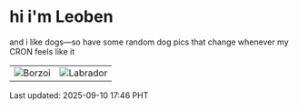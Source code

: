 # hi i'm Leoben

and i like dogs—so have some random dog pics that change whenever my CRON feels like it

|  |  |
|--------|----------|
| ![Borzoi](https://random-dog-vercel.vercel.app/api/random-borzoi?v=1757497593) | ![Labrador](https://random-dog-vercel.vercel.app/api/random-labrador?v=1757497593) |

Last updated: 2025-09-10 17:46 PHT
